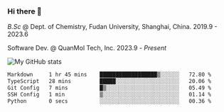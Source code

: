 ### Hi there 👋

<!--
**zephyr-zdz/zephyr-zdz** is a ✨ _special_ ✨ repository because its `README.md` (this file) appears on your GitHub profile.

Here are some ideas to get you started:

- 🔭 I’m currently working on ...
- 🌱 I’m currently learning ...
- 👯 I’m looking to collaborate on ...
- 🤔 I’m looking for help with ...
- 💬 Ask me about ...
- 📫 How to reach me: ...
- 😄 Pronouns: ...
- ⚡ Fun fact: ...
-->

_B.Sc_ @ Dept. of Chemistry, Fudan University, Shanghai, China. 2019.9 - 2023.6

Software Dev. @ QuanMol Tech, Inc. 2023.9 - _Present_

![My GitHub stats](https://github-readme-stats.vercel.app/api?username=zephyr-zdz)

<!--START_SECTION:waka-->

```txt
Markdown     1 hr 45 mins    ██████████████████▒░░░░░░   72.80 %
TypeScript   28 mins         █████░░░░░░░░░░░░░░░░░░░░   20.06 %
Git Config   7 mins          █▒░░░░░░░░░░░░░░░░░░░░░░░   05.49 %
SSH Config   1 min           ▒░░░░░░░░░░░░░░░░░░░░░░░░   01.14 %
Python       0 secs          ░░░░░░░░░░░░░░░░░░░░░░░░░   00.36 %
```

<!--END_SECTION:waka-->
